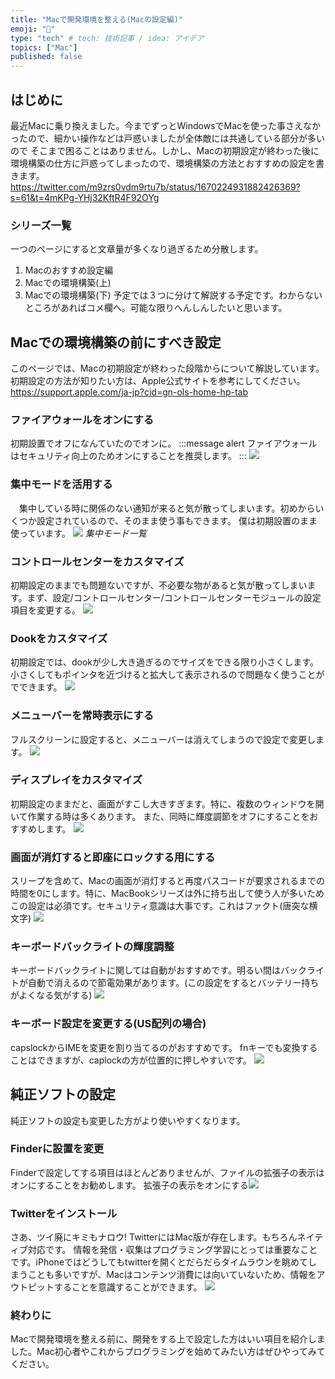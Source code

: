 ```yaml
---
title: "Macで開発環境を整える(Macの設定編)"
emoji: "🎉"
type: "tech" # tech: 技術記事 / idea: アイデア
topics: ["Mac"]
published: false
---
```

## はじめに
最近Macに乗り換えました。今までずっとWindowsでMacを使った事さえなかったので、細かい操作などは戸惑いましたが全体敵には共通している部分が多いので
そこまで困ることはありません。しかし、Macの初期設定が終わった後に環境構築の仕方に戸惑ってしまったので、環境構築の方法とおすすめの設定を書きます。
https://twitter.com/m9zrs0vdm9rtu7b/status/1670224931882426369?s=61&t=4mKPg-YHj32KftR4F92OYg

### シリーズ一覧
一つのページにすると文章量が多くなり過ぎるため分散します。
1. Macのおすすめ設定編
2. Macでの環境構築(上)
3. Macでの環境構築(下)
予定では３つに分けて解説する予定です。わからないところがあればコメ欄へ。可能な限りへんしんしたいと思います。
## Macでの環境構築の前にすべき設定
このページでは、Macの初期設定が終わった段階からについて解説しています。初期設定の方法が知りたい方は、Apple公式サイトを参考にしてください。
https://support.apple.com/ja-jp?cid=gn-ols-home-hp-tab
### ファイアウォールをオンにする
初期設置でオフになんていたのでオンに。
:::message alert
ファイアウォールはセキュリティ向上のためオンにすることを推奨します。
:::
![](https://storage.googleapis.com/zenn-user-upload/36ac5d026a22-20230618.png)
### 集中モードを活用する
　集中している時に関係のない通知が来ると気が散ってしまいます。初めからいくつか設定されているので、そのまま使う事もできます。
僕は初期設置のまま使っています。
![](https://storage.googleapis.com/zenn-user-upload/c8664a19bb92-20230618.png)
*集中モード一覧*
### コントロールセンターをカスタマイズ
初期設定のままでも問題ないですが、不必要な物があると気が散ってしまいます。まず、設定/コントロールセンター/コントロールセンターモジュールの設定項目を変更する。
![](https://storage.googleapis.com/zenn-user-upload/7c7f7cb2b327-20230624.png)

### Dookをカスタマイズ
初期設定では、dookが少し大き過ぎるのでサイズをできる限り小さくします。小さくしてもポインタを近づけると拡大して表示されるので問題なく使うことがでできます。
![](https://storage.googleapis.com/zenn-user-upload/90e71a85f0ed-20230624.png)
### メニューバーを常時表示にする
フルスクリーンに設定すると、メニューバーは消えてしまうので設定で変更します。
![](https://storage.googleapis.com/zenn-user-upload/85a72fbe5af9-20230624.png)
### ディスプレイをカスタマイズ
初期設定のままだと、画面がすこし大きすぎます。特に、複数のウィンドウを開いて作業する時は多くあります。
また、同時に輝度調節をオフにすることをおすすめします。
![](https://storage.googleapis.com/zenn-user-upload/1b731e7dfdfe-20230624.png)

### 画面が消灯すると即座にロックする用にする
スリープを含めて、Macの画面が消灯すると再度パスコードが要求されるまでの時間を0にします。特に、MacBookシリーズは外に持ち出して使う人が多いためこの設定は必須です。セキュリティ意識は大事です。これはファクト(唐突な横文字)
![](https://storage.googleapis.com/zenn-user-upload/47e9e4da6786-20230624.png)
### キーボードバックライトの輝度調整
キーボードバックライトに関しては自動がおすすめです。明るい間はバックライトが自動で消えるので節電効果があります。(この設定をするとバッテリー持ちがよくなる気がする)
![](https://storage.googleapis.com/zenn-user-upload/79e7d59f305e-20230624.png)
### キーボード設定を変更する(US配列の場合)
capslockからIMEを変更を割り当てるのがおすすめです。
fnキーでも変換することはできますが、caplockの方が位置的に押しやすいです。
![](https://storage.googleapis.com/zenn-user-upload/7e84bf4883e5-20230624.png)

## 純正ソフトの設定
純正ソフトの設定も変更した方がより使いやすくなります。
### Finderに設置を変更
Finderで設定してする項目はほとんどありませんが、ファイルの拡張子の表示はオンにすることをお勧めします。
拡張子の表示をオンにする![](https://storage.googleapis.com/zenn-user-upload/bc43fd3fb287-20230624.png)
### Twitterをインストール
さあ、ツイ廃にキミもナロウ!
TwitterにはMac版が存在します。もちろんネイティブ対応です。
情報を発信・収集はプログラミング学習にとっては重要なことです。iPhoneではどうしてもtwitterを開くとだらだらタイムラウンを眺めてしまうことも多いですが、Macはコンテンツ消費には向いていないため、情報をアウトピットすることを意識することができます。
![](https://storage.googleapis.com/zenn-user-upload/61418c7fd554-20230624.png)
### 終わりに
Macで開発環境を整える前に、開発をする上で設定した方はいい項目を紹介しました。Mac初心者やこれからプログラミングを始めてみたい方はぜひやってみてください。